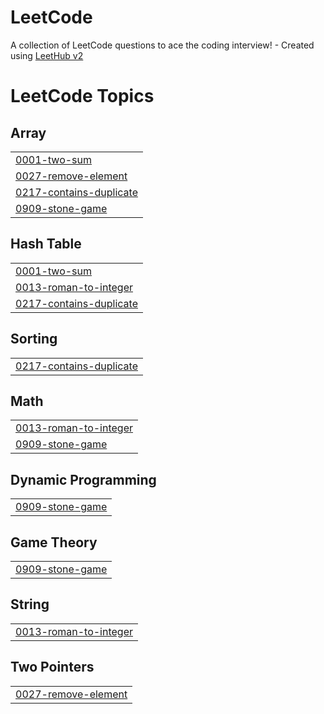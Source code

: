 # LeetCode
A collection of LeetCode questions to ace the coding interview! - Created using [LeetHub v2](https://github.com/arunbhardwaj/LeetHub-2.0)

<!---LeetCode Topics Start-->
# LeetCode Topics
## Array
|  |
| ------- |
| [0001-two-sum](https://github.com/abinjils7/LeetCode/tree/master/0001-two-sum) |
| [0027-remove-element](https://github.com/abinjils7/LeetCode/tree/master/0027-remove-element) |
| [0217-contains-duplicate](https://github.com/abinjils7/LeetCode/tree/master/0217-contains-duplicate) |
| [0909-stone-game](https://github.com/abinjils7/LeetCode/tree/master/0909-stone-game) |
## Hash Table
|  |
| ------- |
| [0001-two-sum](https://github.com/abinjils7/LeetCode/tree/master/0001-two-sum) |
| [0013-roman-to-integer](https://github.com/abinjils7/LeetCode/tree/master/0013-roman-to-integer) |
| [0217-contains-duplicate](https://github.com/abinjils7/LeetCode/tree/master/0217-contains-duplicate) |
## Sorting
|  |
| ------- |
| [0217-contains-duplicate](https://github.com/abinjils7/LeetCode/tree/master/0217-contains-duplicate) |
## Math
|  |
| ------- |
| [0013-roman-to-integer](https://github.com/abinjils7/LeetCode/tree/master/0013-roman-to-integer) |
| [0909-stone-game](https://github.com/abinjils7/LeetCode/tree/master/0909-stone-game) |
## Dynamic Programming
|  |
| ------- |
| [0909-stone-game](https://github.com/abinjils7/LeetCode/tree/master/0909-stone-game) |
## Game Theory
|  |
| ------- |
| [0909-stone-game](https://github.com/abinjils7/LeetCode/tree/master/0909-stone-game) |
## String
|  |
| ------- |
| [0013-roman-to-integer](https://github.com/abinjils7/LeetCode/tree/master/0013-roman-to-integer) |
## Two Pointers
|  |
| ------- |
| [0027-remove-element](https://github.com/abinjils7/LeetCode/tree/master/0027-remove-element) |
<!---LeetCode Topics End-->